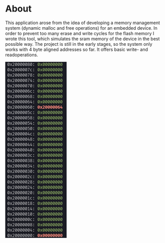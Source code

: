 # About
This application arose from the idea of developing a memory management system (dynamic malloc and free operations) for an embedded device.
In order to prevent too many erase and write cycles for the flash memory I wrote this tool, which simulates the sram memory of
the device in the best possible way. The project is still in the early stages, so the system only works with 4 byte aligned addresses so far.
It offers basic write- and readoperations.



![Colored Output](assets/demo.png)